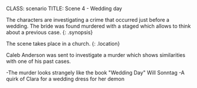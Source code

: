 CLASS: scenario
TITLE: Scene 4 - Wedding day 

The characters are investigating a crime that occurred just before a wedding. The bride was found 
murdered with a staged which allows to think about a previous case.
{: .synopsis}

The scene takes place in a church. 
{: .location}


Caleb Anderson was sent to investigate a murder which shows similarities with one of his past cases.

-The murder looks strangely like the book "Wedding Day" Will Sonntag
-A quirk of Clara for a wedding dress for her demon
